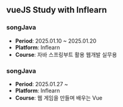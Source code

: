 ## vueJS Study with Inflearn

### songJava
- **Period**: 2025.01.10 ~ 2025.01.20
- **Platform**: Inflearn
- **Course**: 자바 스프링부트 활용 웹개발 실무용

### songJava
- **Period**: 2025.01.27 ~ 
- **Platform**: Inflearn
- **Course**: 웹 게임을 만들며 배우는 Vue